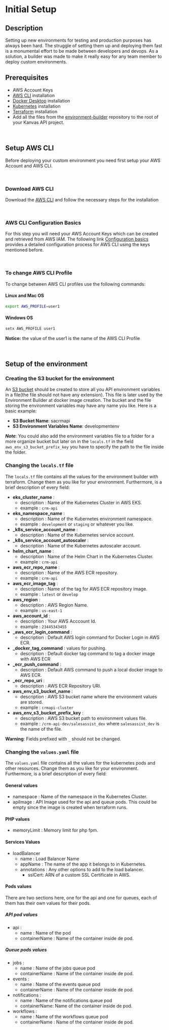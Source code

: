 # Initial Setup

## Description

Setting up new environments for testing and production purposes has always been hard. The struggle of setting them up and deploying them fast is a monumental effort to be made between developers and devops. As a solution, a builder was made to make it really easy for any team member to deploy custom environments.

## Prerequisites

- AWS Account Keys
- [AWS CLI](https://docs.aws.amazon.com/cli/latest/userguide/install-cliv2.html) installation
- [Docker Desktop](https://www.docker.com/products/docker-desktop) installation
- [Kubernetes](https://kubernetes.io/releases/download/) installation
- [Terraform](https://www.terraform.io/downloads.html) installation
- Add all the files from the [environment-builder](https://github.com/kyanvasu/environment_builder) repository to the root of your Kanvas API project.

&nbsp;

## Setup AWS CLI

Before deploying your custom environment you need first setup your AWS Account and AWS CLI.

&nbsp;

### Download AWS CLI

Download the [AWS CLI](https://docs.aws.amazon.com/cli/latest/userguide/install-cliv2.html) and follow the necessary steps for the installation

&nbsp;
### AWS CLI Configuration Basics

For this step you will need your AWS Account Keys which can be created and retrieved from AWS IAM. The following link [Configuration basics](https://docs.aws.amazon.com/cli/latest/userguide/cli-configure-quickstart.html) provides a detailed configuration process for AWS CLI using the keys mentioned before.

&nbsp;

### To change AWS CLI Profile

To change between AWS CLI profiles use the following commands:

#### Linux and Mac OS
``` sh 
export AWS_PROFILE=user1
```

#### Windows OS

```sh
setx AWS_PROFILE user1
```
**Notice:** the value of the user1 is the name of the AWS CLI Profile

&nbsp;

## Setup of the environment

### Creating the S3 bucket for the environment

An [S3 bucket](https://aws.amazon.com/s3/) should be created to store all you API environment variables in a file(the file should not have any extension). This file is later used by the Environment Builder at docker image creation. The bucket and the file storing the environment variables may have any name you like. Here is a basic example:

* **S3 Bucket Name**: sacrmapi
* **S3 Environment Variables Name**: developmentenv

***Note***: You could also add the environment variables file to a folder for a more organize bucket but later on in the `locals.tf` in the field `aws_env_s3_bucket_prefix_key` you have to specify the path to the file inside the folder.

### Changing the ```locals.tf``` file

The ```locals.tf``` file contains all the values for the environment builder with terraform. Change them as you like for your environment. Furthermore, is a brief description of every field:

* **eks_cluster_name** : 
    * description : Name of the Kubernetes Cluster in AWS EKS.
    * example : `crm-api`
* **eks_namespace_name** : 
    * description : Name of the Kubernetes environment namespace.
    * example : `development` or `staging` or whatever you like.
* **_k8s_service_account_name** : 
    * description : Name of the Kubernetes service account.
* **_k8s_service_account_autoscaler** : 
    * description : Name of the Kubernetes autoscaler account.
* **helm_chart_name** : 
    * description : Name of the Helm Chart in the Kubernetes Cluster.
    * example : `crm-api`
* **aws_ecr_repo_name** : 
    * description : Name of the AWS ECR repository.
    * example : `crm-api`
* **aws_ecr_image_tag** : 
    * description : Name of the tag for AWS ECR repository image.
    * example : `latest` or `develop`
* **aws_region** : 
    * description : AWS Region Name.
    * example : `us-east-1`
* **aws_account_id** : 
    * description : Your AWS Acccount Id.
    * example : `23445343455`
* **_aws_ecr_login_command** : 
    * description : Default AWS login command for Docker Login in AWS ECR.
* **_docker_tag_command** : values for pushing.
    * description : Default docker tag command to tag a docker image with AWS ECR 
* **_ecr_push_command** : 
    * description : Default AWS command to push a local docker image to AWS ECR.
* **_ecr_repo_uri** : 
    * description : AWS ECR Repository URI.
* **aws_env_s3_bucket_name** : 
    * description : AWS S3 bucket name where the environment values are stored.
    * example : `crmapi-cluster`
* **aws_env_s3_bucket_prefix_key** : 
    * description : AWS S3 bucket path to environment values file.
    * example : `/crm-api-dev/salesassist_dev` where `salesassist_dev` is the name of the file.

**Warning**: Fields prefixed with  `_`  should not be changed.

### Changing the ```values.yaml``` file

The ```values.yaml``` file contains all the values for the kubernetes pods and other resources. Change them as you like for your environment. Furthermore, is a brief description of every field:

#### General values
* namespace : Name of the namespace in the Kubernetes Cluster.
* apiImage : API Image used for the api and queue pods. This could be empty since the image is created when terraform runs.

#### PHP values
* memoryLimit : Memory limit for php fpm.

#### Services Values

* loadBalancer
    * name : Load Balancer Name
    * appName : The name of the app it belongs to in Kubernetes.
    * annotations : Any other options to add to the load balancer.
        * sslCert: ARN of a custom SSL Certificate in AWS.

#### Pods values

There are two sections here, one for the api and one for queues, each of them has their own values for their pods.

##### API pod values
* api :
    * name : Name of the pod
    * containerName : Name of the container inside de pod.

##### **Queue pods values**
* jobs :
    * name : Name of the jobs queue pod
    * containerName : Name of the container inside de pod.
* events :
    * name : Name of the events queue pod
    * containerName : Name of the container inside de pod.
* notifications :
    * name : Name of the notifications queue pod
    * containerName: Name of the container inside de pod.
* workflows : 
    * name : Name of the workflows queue pod
    * containerName : Name of the container inside de pod.
